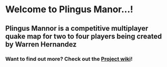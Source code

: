 # Welcome to Plingus Manor...!

## Plingus Mannor is a competitive multiplayer quake map for two to four players being created by Warren Hernandez

### Want to find out more? Check out the [Project  wiki](https://github.com/Warhernandez/Plingus-Manor/wiki)!
